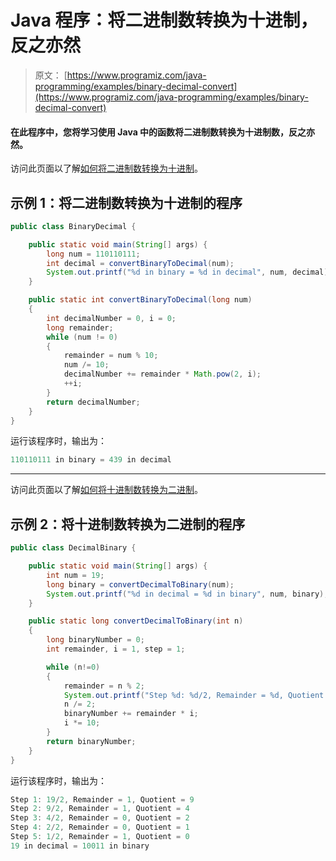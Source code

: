 # Java 程序：将二进制数转换为十进制，反之亦然

> 原文： [https://www.programiz.com/java-programming/examples/binary-decimal-convert](https://www.programiz.com/java-programming/examples/binary-decimal-convert)

#### 在此程序中，您将学习使用 Java 中的函数将二进制数转换为十进制数，反之亦然。

访问此页面以了解[如何将二进制数转换为十进制](http://www.wikihow.com/Convert-from-Binary-to-Decimal "Binary number to Decimal")。

## 示例 1：将二进制数转换为十进制的程序

```java
public class BinaryDecimal {

    public static void main(String[] args) {
        long num = 110110111;
        int decimal = convertBinaryToDecimal(num);
        System.out.printf("%d in binary = %d in decimal", num, decimal);
    }

    public static int convertBinaryToDecimal(long num)
    {
        int decimalNumber = 0, i = 0;
        long remainder;
        while (num != 0)
        {
            remainder = num % 10;
            num /= 10;
            decimalNumber += remainder * Math.pow(2, i);
            ++i;
        }
        return decimalNumber;
    }
}
```

运行该程序时，输出为：

```java
110110111 in binary = 439 in decimal
```

* * *

访问此页面以了解[如何将十进制数转换为二进制](http://www.wikihow.com/Convert-from-Decimal-to-Binary "Binary number to Decimal")。

## 示例 2：将十进制数转换为二进制的程序

```java
public class DecimalBinary {

    public static void main(String[] args) {
        int num = 19;
        long binary = convertDecimalToBinary(num);
        System.out.printf("%d in decimal = %d in binary", num, binary);
    }

    public static long convertDecimalToBinary(int n)
    {
        long binaryNumber = 0;
        int remainder, i = 1, step = 1;

        while (n!=0)
        {
            remainder = n % 2;
            System.out.printf("Step %d: %d/2, Remainder = %d, Quotient = %d\n", step++, n, remainder, n/2);
            n /= 2;
            binaryNumber += remainder * i;
            i *= 10;
        }
        return binaryNumber;
    }
}
```

运行该程序时，输出为：

```java
Step 1: 19/2, Remainder = 1, Quotient = 9
Step 2: 9/2, Remainder = 1, Quotient = 4
Step 3: 4/2, Remainder = 0, Quotient = 2
Step 4: 2/2, Remainder = 0, Quotient = 1
Step 5: 1/2, Remainder = 1, Quotient = 0
19 in decimal = 10011 in binary
```